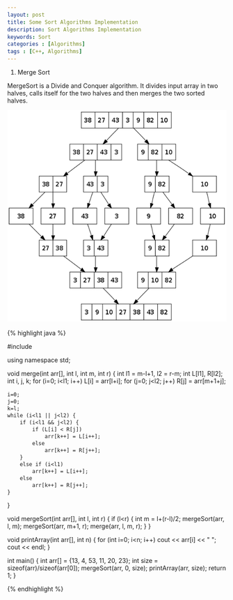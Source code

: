 ```yaml
---
layout: post
title: Some Sort Algorithms Implementation
description: Sort Algorithms Implementation
keywords: Sort
categories : [Algorithms]
tags : [C++, Algorithms]
---
```


1. Merge Sort

MergeSort is a Divide and Conquer algorithm. It divides input array in two halves, calls itself for the two halves and then merges the two sorted halves. 

![](/images/images/algorithms/merge.png)

{% highlight java %}

#include <iostream>

using namespace std;

void merge(int arr[], int l, int m, int r) {
    int l1 = m-l+1, l2 = r-m;
    int L[l1], R[l2];
    int i, j, k;
    for (i=0; i<l1; i++)
        L[i] = arr[l+i];
    for (j=0; j<l2; j++)
        R[j] = arr[m+1+j];
    
    i=0;
    j=0;
    k=l;
    while (i<l1 || j<l2) {
        if (i<l1 && j<l2) {
            if (L[i] < R[j])
                arr[k++] = L[i++];
            else
                arr[k++] = R[j++];
        }
        else if (i<l1)
            arr[k++] = L[i++];
        else
            arr[k++] = R[j++];
    }
    
    
}

void mergeSort(int arr[], int l, int r) {
    if (l<r) {
        int m = l+(r-l)/2;
        mergeSort(arr, l, m);
        mergeSort(arr, m+1, r);
        merge(arr, l, m, r);
    }
}

void printArray(int arr[], int n) {
    for (int i=0; i<n; i++)
        cout << arr[i] << " ";
    cout << endl;
}

int main() {
    int arr[] = {13, 4, 53, 11, 20, 23};
    int size = sizeof(arr)/sizeof(arr[0]);
    mergeSort(arr, 0, size);
    printArray(arr, size);
    return 1;
}

{% endhighlight %}

